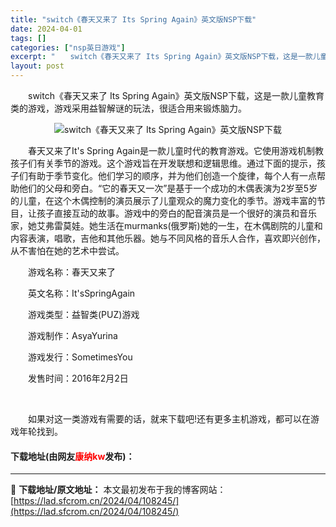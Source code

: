 ```yaml
---
title: "switch《春天又来了 Its Spring Again》英文版NSP下载"
date: 2024-04-01
tags: []
categories: ["nsp英日游戏"]
excerpt: "　　switch《春天又来了 Its Spring Again》英文版NSP下载，这是一款儿童教育类的游戏，游戏采用益智解谜的玩法，很适合用来锻炼脑力。 　　春天又来了It&#039;s Spring Again是一款儿童时代的教育游戏。它使用游戏机制教孩子们有关季节的游戏。这个游戏旨在开发联想和逻辑&hellip;"
layout: post
---
```


 <p>　　switch《春天又来了 Its Spring Again》英文版NSP下载，这是一款儿童教育类的游戏，游戏采用益智解谜的玩法，很适合用来锻炼脑力。</p> <p align="center"><img align="" border="0" src="https://lad.sfcrom.cn/wp-content/uploads/2024/04/20240401_660a35bf3cd48.webp" alt="switch《春天又来了 Its Spring Again》英文版NSP下载" /></p> <p>　　春天又来了It&#39;s Spring Again是一款儿童时代的教育游戏。它使用游戏机制教孩子们有关季节的游戏。这个游戏旨在开发联想和逻辑思维。通过下面的提示，孩子们有助于季节变化。他们学习的顺序，并为他们创造一个旋律，每个人有一点帮助他们的父母和旁白。&ldquo;它的春天又一次&rdquo;是基于一个成功的木偶表演为2岁至5岁的儿童，在这个木偶控制的演员展示了儿童观众的魔力变化的季节。游戏丰富的节目，让孩子直接互动的故事。游戏中的旁白的配音演员是一个很好的演员和音乐家，她艾弗雷莫娃。她生活在murmanks(俄罗斯)她的一生，在木偶剧院的儿童和内容表演，唱歌，吉他和其他乐器。她与不同风格的音乐人合作，喜欢即兴创作，从不害怕在她的艺术中尝试。</p> <p>　　游戏名称：春天又来了</p> <p>　　英文名称：It&#39;sSpringAgain</p> <p>　　游戏类型：益智类(PUZ)游戏</p> <p>　　游戏制作：AsyaYurina</p> <p>　　游戏发行：SometimesYou</p> <p>　　发售时间：2016年2月2日</p> <p>&nbsp;</p> <p>　　如果对这一类游戏有需要的话，就来下载吧!还有更多主机游戏，都可以在游戏年轮找到。</p> <p><h4>下载地址(由网友<font color="red">康纳kw</font>发布)：</h4></p> 

---
📖 **下载地址/原文地址：** 本文最初发布于我的博客网站：[https://lad.sfcrom.cn/2024/04/108245/](https://lad.sfcrom.cn/2024/04/108245/)
